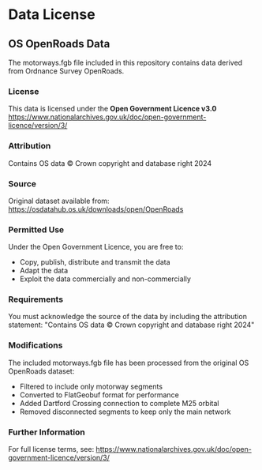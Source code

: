 # Data License

## OS OpenRoads Data

The motorways.fgb file included in this repository contains data derived from Ordnance Survey OpenRoads.

### License
This data is licensed under the **Open Government Licence v3.0**
https://www.nationalarchives.gov.uk/doc/open-government-licence/version/3/

### Attribution
Contains OS data © Crown copyright and database right 2024

### Source
Original dataset available from: https://osdatahub.os.uk/downloads/open/OpenRoads

### Permitted Use
Under the Open Government Licence, you are free to:
- Copy, publish, distribute and transmit the data
- Adapt the data
- Exploit the data commercially and non-commercially

### Requirements
You must acknowledge the source of the data by including the attribution statement:
"Contains OS data © Crown copyright and database right 2024"

### Modifications
The included motorways.fgb file has been processed from the original OS OpenRoads dataset:
- Filtered to include only motorway segments
- Converted to FlatGeobuf format for performance
- Added Dartford Crossing connection to complete M25 orbital
- Removed disconnected segments to keep only the main network

### Further Information
For full license terms, see: https://www.nationalarchives.gov.uk/doc/open-government-licence/version/3/